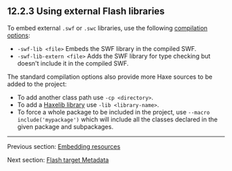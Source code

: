 ## 12.2.3 Using external Flash libraries

To embed external `.swf` or `.swc` libraries, use the following [compilation options](http://haxe.org/documentation/introduction/compiler-usage.html):

* `-swf-lib <file>` Embeds the SWF library in the compiled SWF.
* `-swf-lib-extern <file>` Adds the SWF library for type checking but doesn't include it in the compiled SWF.

The standard compilation options also provide more Haxe sources to be added to the project:

* To add another class path use `-cp <directory>`.
* To add a [Haxelib library](haxelib.md) use `-lib <library-name>`.
* To force a whole package to be included in the project, use `--macro include('mypackage')` which will include all the classes declared in the given package and subpackages.

---

Previous section: [Embedding resources](target-flash-resources.md)

Next section: [Flash target Metadata](target-flash-metadata.md)